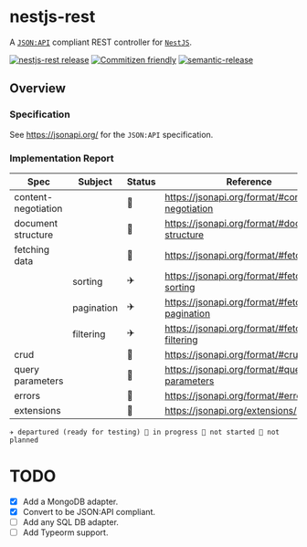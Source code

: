 # nestjs-rest

A [`JSON:API`](https://jsonapi.org/) compliant REST controller for
[`NestJS`](https://nestjs.com/).

[![nestjs-rest release](https://github.com/ziv/nestjs-rest/actions/workflows/ci.yml/badge.svg)](https://github.com/ziv/nestjs-rest/actions/workflows/ci.yml)
[![Commitizen friendly](https://img.shields.io/badge/commitizen-friendly-brightgreen.svg)](http://commitizen.github.io/cz-cli/)
[![semantic-release](https://img.shields.io/badge/%20%20%F0%9F%93%A6%F0%9F%9A%80-semantic--release-e10079.svg)](https://github.com/semantic-release/semantic-release)

## Overview

### Specification

See https://jsonapi.org/ for the `JSON:API` specification.

### Implementation Report

| Spec                | Subject    | Status | Reference                                       |
| ------------------- | ---------- | ------ | ----------------------------------------------- |
| content-negotiation |            | 🚫     | https://jsonapi.org/format/#content-negotiation |
| document structure  |            | 🚧     | https://jsonapi.org/format/#document-structure  |
| fetching data       |            | 🚧     | https://jsonapi.org/format/#fetching            |
|                     | sorting    | ✈️     | https://jsonapi.org/format/#fetching-sorting    |
|                     | pagination | ✈️     | https://jsonapi.org/format/#fetching-pagination |
|                     | filtering  | ✈️     | https://jsonapi.org/format/#fetching-filtering  |
| crud                |            | 🚧     | https://jsonapi.org/format/#crud                |
| query parameters    |            | 🚧     | https://jsonapi.org/format/#query-parameters    |
| errors              |            | 🚫     | https://jsonapi.org/format/#errors              |
| extensions          |            | 🫥     | https://jsonapi.org/extensions/                 |

    ✈️ departured (ready for testing) 🚧 in progress 🚫 not started 🫥 not planned

# TODO

- [x] Add a MongoDB adapter.
- [x] Convert to be JSON:API compliant.
- [ ] Add any SQL DB adapter.
- [ ] Add Typeorm support.
